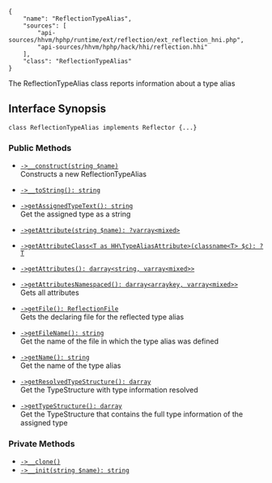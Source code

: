 ``` yamlmeta
{
    "name": "ReflectionTypeAlias",
    "sources": [
        "api-sources/hhvm/hphp/runtime/ext/reflection/ext_reflection_hni.php",
        "api-sources/hhvm/hphp/hack/hhi/reflection.hhi"
    ],
    "class": "ReflectionTypeAlias"
}
```




The ReflectionTypeAlias class reports information about a type
alias




## Interface Synopsis




``` Hack
class ReflectionTypeAlias implements Reflector {...}
```




### Public Methods




+ [` ->__construct(string $name) `](</hack/reference/class/ReflectionTypeAlias/__construct/>)\
  Constructs a new ReflectionTypeAlias

+ [` ->__toString(): string `](</hack/reference/class/ReflectionTypeAlias/__toString/>)

+ [` ->getAssignedTypeText(): string `](</hack/reference/class/ReflectionTypeAlias/getAssignedTypeText/>)\
  Get the assigned type as a string

+ [` ->getAttribute(string $name): ?varray<mixed> `](</hack/reference/class/ReflectionTypeAlias/getAttribute/>)

+ [` ->getAttributeClass<T as HH\TypeAliasAttribute>(classname<T> $c): ?T `](</hack/reference/class/ReflectionTypeAlias/getAttributeClass/>)

+ [` ->getAttributes(): darray<string, varray<mixed>> `](</hack/reference/class/ReflectionTypeAlias/getAttributes/>)

+ [` ->getAttributesNamespaced(): darray<arraykey, varray<mixed>> `](</hack/reference/class/ReflectionTypeAlias/getAttributesNamespaced/>)\
  Gets all attributes

+ [` ->getFile(): ReflectionFile `](</hack/reference/class/ReflectionTypeAlias/getFile/>)\
  Gets the declaring file for the reflected type alias

+ [` ->getFileName(): string `](</hack/reference/class/ReflectionTypeAlias/getFileName/>)\
  Get the name of the file in which the type alias was defined

+ [` ->getName(): string `](</hack/reference/class/ReflectionTypeAlias/getName/>)\
  Get the name of the type alias

+ [` ->getResolvedTypeStructure(): darray `](</hack/reference/class/ReflectionTypeAlias/getResolvedTypeStructure/>)\
  Get the TypeStructure with type information resolved

+ [` ->getTypeStructure(): darray `](</hack/reference/class/ReflectionTypeAlias/getTypeStructure/>)\
  Get the TypeStructure that contains the full type information of
  the assigned type








### Private Methods




* [` ->__clone() `](</hack/reference/class/ReflectionTypeAlias/__clone/>)
* [` ->__init(string $name): string `](</hack/reference/class/ReflectionTypeAlias/__init/>)
<!-- HHAPIDOC -->
